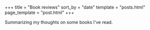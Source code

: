 +++
title = "Book reviews"
sort_by = "date"
template = "posts.html"
page_template = "post.html"
+++

Summarizing my thoughts on some books I've read.